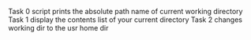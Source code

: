 Task 0 script prints the absolute path name of current working directory
Task 1 display the contents list of your current directory
Task 2 changes working dir to the usr home dir

